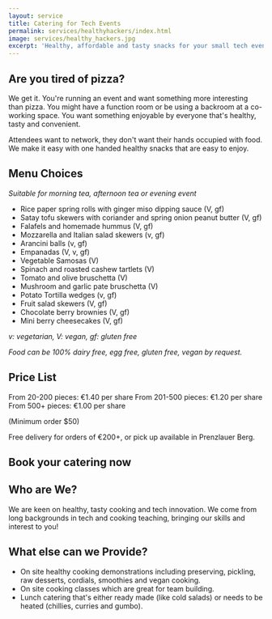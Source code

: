 ```yaml
---
layout: service
title: Catering for Tech Events
permalink: services/healthyhackers/index.html
image: services/healthy_hackers.jpg
excerpt: 'Healthy, affordable and tasty snacks for your small tech event or workplace.'
---
```


## Are you tired of pizza?
We get it. You're running an event and want something more interesting than pizza. You might have a function room or be using a backroom at a co-working space. You want something enjoyable by everyone that's healthy, tasty and convenient.

Attendees want to network, they don't want their hands occupied with food. We make it easy with one handed healthy snacks that are easy to enjoy.

## Menu Choices
_Suitable for morning tea, afternoon tea or evening event_
- Rice paper spring rolls with ginger miso dipping sauce (V, gf)
- Satay tofu skewers with coriander and spring onion peanut butter (V, gf)
- Falafels and homemade hummus (V, gf)
- Mozzarella and Italian salad skewers (v, gf)
- Arancini balls (v, gf)
- Empanadas (V, v, gf)
- Vegetable Samosas (V)
- Spinach and roasted cashew tartlets (V)
- Tomato and olive bruschetta (V)
- Mushroom and garlic pate bruschetta (V)
- Potato Tortilla wedges (v, gf)
- Fruit salad skewers (V, gf)
- Chocolate berry brownies (V, gf)
- Mini berry cheesecakes (V, gf)

_v: vegetarian, V: vegan, gf: gluten free_

_Food can be 100% dairy free, egg free, gluten free, vegan by request._

## Price List
From 20-200 pieces: €1.40 per share From 201-500 pieces: €1.20 per share From 500+ pieces: €1.00 per share

(Minimum order $50)

Free delivery for orders of €200+, or pick up available in Prenzlauer Berg.

## Book your catering now
<div id="bookingjs">
  <script type="text/javascript" src="//ajax.googleapis.com/ajax/libs/jquery/2.1.3/jquery.min.js"></script>
  <script type="text/javascript" src="http://cdn.timekit.io/booking-js/v1/booking.min.js" defer></script>
  <script type="text/javascript">
    window.timekitBookingConfig = {
      name: 'Healthy Hackers',
      email: 'ms.cate@gmail.com',
      apiToken: 'Quw2uQlDphFO9laRTAhuBvViw9iYf2Ok',
      calendar: '66ba7f83-0ee1-4a86-8132-2c1cc4055b01',
      avatar: 'https://dl.dropboxusercontent.com/u/431865/atclogos.png',
      timekitFindTime: {
        length: '2 hours',
        ignore_all_day_events: true
      },
      localization: {
        timeDateFormat: '24h-dmy-mon'
      },
      bookingFields: {
        name: {
          placeholder: 'Your full name',
          prefilled: false
        },
        email: {
          placeholder: 'Your e-mail',
          prefilled: false
        },
        comment: {
          enabled: true,
          placeholder: 'Write a comment (optional)',
          prefilled: false,
          required: false
        },
        phone: {
          enabled: false,
          placeholder: 'Your phone number',
          prefilled: false,
          required: false
        },
        voip: {
          enabled: false,
          placeholder: 'Your Skype username',
          prefilled: false,
          required: false
        },
        location: {
          enabled: false,
          placeholder: 'Location',
          prefilled: false,
          required: false
        }
      }
    }
  </script>
</div>

## Who are We?
We are keen on healthy, tasty cooking and tech innovation. We come from long backgrounds in tech and cooking teaching, bringing our skills and interest to you!

## What else can we Provide?
- On site healthy cooking demonstrations including preserving, pickling, raw desserts, cordials, smoothies and vegan cooking.
- On site cooking classes which are great for team building.
- Lunch catering that's either ready made (like cold salads) or needs to be heated (chillies, curries and gumbo).
